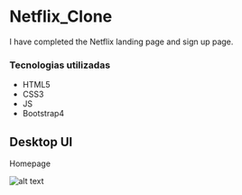 # Netflix_Clone

I have completed the Netflix landing page and sign up page.


### Tecnologias utilizadas 
- HTML5
- CSS3
- JS
- Bootstrap4


## Desktop UI

Homepage

![alt text](http://url/to/netflix_img.png)





